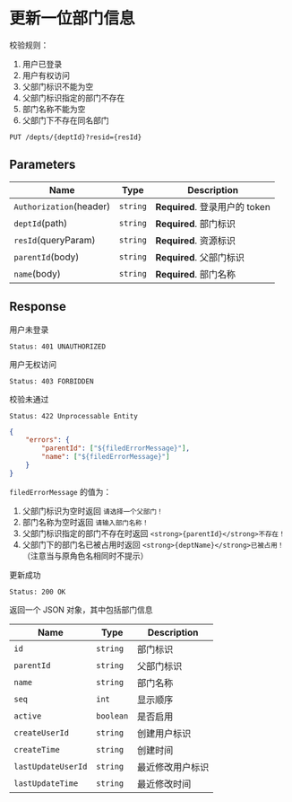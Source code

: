 # 更新一位部门信息

校验规则：

1. 用户已登录
2. 用户有权访问
3. 父部门标识不能为空
4. 父部门标识指定的部门不存在
5. 部门名称不能为空
6. 父部门下不存在同名部门

```text
PUT /depts/{deptId}?resid={resId}
```

## Parameters

| Name                    | Type     | Description                    |
| ----------------------- | -------- | ------------------------------ |
| `Authorization`(header) | `string` | **Required**. 登录用户的 token |
| `deptId`(path)          | `string` | **Required**. 部门标识         |
| `resId`(queryParam)     | `string` | **Required**. 资源标识         |
| `parentId`(body)        | `string` | **Required**. 父部门标识       |
| `name`(body)            | `string` | **Required**. 部门名称         |

## Response

用户未登录

```text
Status: 401 UNAUTHORIZED
```

用户无权访问

```text
Status: 403 FORBIDDEN
```

校验未通过

```text
Status: 422 Unprocessable Entity
```

```json
{
    "errors": {
        "parentId": ["${filedErrorMessage}"],
        "name": ["${filedErrorMessage}"]
    }
}
```

`filedErrorMessage` 的值为：

1. 父部门标识为空时返回 `请选择一个父部门！`
2. 部门名称为空时返回 `请输入部门名称！`
3. 父部门标识指定的部门不存在时返回 `<strong>{parentId}</strong>不存在！`
4. 父部门下的部门名已被占用时返回 `<strong>{deptName}</strong>已被占用！`（注意当与原角色名相同时不提示）

更新成功

```text
Status: 200 OK
```

返回一个 JSON 对象，其中包括部门信息

| Name               | Type      | Description      |
| ------------------ | --------- | ---------------- |
| `id`               | `string`  | 部门标识         |
| `parentId`         | `string`  | 父部门标识       |
| `name`             | `string`  | 部门名称         |
| `seq`              | `int`     | 显示顺序         |
| `active`           | `boolean` | 是否启用         |
| `createUserId`     | `string`  | 创建用户标识     |
| `createTime`       | `string`  | 创建时间         |
| `lastUpdateUserId` | `string`  | 最近修改用户标识 |
| `lastUpdateTime`   | `string`  | 最近修改时间     |

